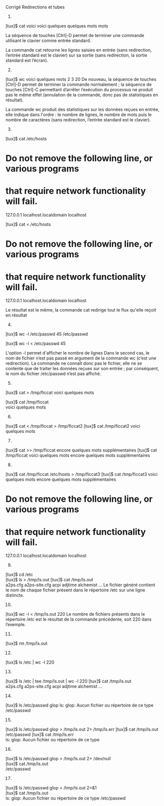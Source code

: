 
Corrigé Redirections et tubes

1.

[tux]$ cat 
voici 
voici 
quelques 
quelques 
mots 
mots 

La séquence de touches [Ctrl]-D permet de terminer une commande utilisant le clavier comme entrée standard.

La commande cat retourne les lignes saisies en entrée (sans redirection, l’entrée standard est le clavier) sur sa sortie (sans redirection, la sortie standard est l’écran).

2.

[tux]$ wc 
voici quelques 
mots 
     2       3      20 
De nouveau, la séquence de touches [Ctrl]-D permet de terminer la commande normalement ; la séquence de touches [Ctrl]-C permettant d’arrêter l’exécution du processus ne produit pas le même effet (annulation de la commande, donc pas de statistiques en résultat).

La commande wc produit des statistiques sur les données reçues en entrée, elle indique dans l'ordre : le nombre de lignes, le nombre de mots puis le nombre de caractères (sans redirection, l’entrée standard est le clavier).

3.

[tux]$ cat /etc/hosts 
# Do not remove the following line, or various programs 
# that require network functionality will fail. 
127.0.0.1               localhost.localdomain localhost 

[tux]$ cat < /etc/hosts 
# Do not remove the following line, or various programs 
# that require network functionality will fail. 
127.0.0.1               localhost.localdomain localhost 

Le résultat est le même, la commande cat redirige tout le flux qu'elle reçoit en résultat

4.

[tux]$ wc -l /etc/passwd 
45 /etc/passwd 

[tux]$ wc -l < /etc/passwd 
45 

L'option -l permet d'afficher le nombre de lignes
Dans le second cas, le nom de fichier n’est pas passé en argument de la commande wc (c’est une redirection). La commande ne connaît donc pas le fichier, elle ne se contente que de traiter les données reçues sur son entrée ; par conséquent, le nom du fichier /etc/passwd n’est pas affiché.

5.

[tux]$ cat > /tmp/ficcat 
voici quelques 
mots 

[tux]$ cat /tmp/ficcat  
voici quelques 
mots 

6.

[tux]$ cat < /tmp/ficcat > /tmp/ficcat2 
[tux]$ cat /tmp/ficcat2 
voici quelques 
mots 

7.

[tux]$ cat >> /tmp/ficcat 
encore quelques 
mots supplémentaires 
[tux]$ cat /tmp/ficcat 
voici quelques 
mots 
encore quelques 
mots supplémentaires 

8.

[tux]$ cat /tmp/ficcat /etc/hosts > /tmp/ficcat3 
[tux]$ cat /tmp/ficcat3 
voici quelques 
mots 
encore quelques 
mots supplémentaires 
# Do not remove the following line, or various programs 
# that require network functionality will fail. 
127.0.0.1               localhost.localdomain localhost 

9.

[tux]$ cd /etc  
[tux]$ ls > /tmp/ls.out 
[tux]$ cat /tmp/ls.out  
a2ps.cfg 
a2ps-site.cfg 
acpi 
adjtime 
alchemist 
... 
Le fichier généré contient le nom de chaque fichier présent dans le répertoire /etc sur une ligne distincte.

10.

[tux]$ wc -l < /tmp/ls.out 
220 
Le nombre de fichiers présents dans le répertoire /etc est le résultat de la commande précédente, soit 220 dans l’exemple.

11.

[tux]$ rm /tmp/ls.out 

12.

[tux]$ ls /etc | wc -l 
220 

13.

[tux]$ ls /etc | tee /tmp/ls.out | wc -l 
220 
[tux]$ cat /tmp/ls.out  
a2ps.cfg 
a2ps-site.cfg 
acpi 
adjtime 
alchemist 
... 

14.

[tux]$ ls /etc/passwd glop 
ls: glop: Aucun fichier ou répertoire de ce type 
/etc/passwd 

15.

[tux]$ ls /etc/passwd glop > /tmp/ls.out 2> /tmp/ls.err 
[tux]$ cat /tmp/ls.out  
/etc/passwd 
[tux]$ cat /tmp/ls.err  
ls: glop: Aucun fichier ou répertoire de ce type 

16.

[tux]$ ls /etc/passwd glop > /tmp/ls.out 2> /dev/null   
[tux]$ cat /tmp/ls.out  
/etc/passwd 

17.

[tux]$ ls /etc/passwd glop > /tmp/ls.out 2>&1         
[tux]$ cat /tmp/ls.out                        
ls: glop: Aucun fichier ou répertoire de ce type 
/etc/passwd 